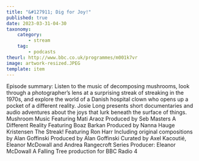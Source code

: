```yaml
---
title: "&#127911; Dig for Joy!"
published: true
date: 2023-03-31-04-30
taxonomy:
    category:
        - stream
    tag:
        - podcasts
theurl: http://www.bbc.co.uk/programmes/m001k7vr
image: artwork-resized.JPEG
template: item
---
```


Episode summary: Listen to the music of decomposing mushrooms, look through a photographer&rsquo;s lens at a surprising streak of streaking in the 1970s, and explore the world of a Danish hospital clown who opens up a pocket of a different reality. Josie Long presents short documentaries and audio adventures about the joys that lurk beneath the surface of things. Mushroom Music Featuring Mati Araoz Produced by Seb Masters A Different Reality Featuring Boaz Barkan Produced by Nanna Hauge Kristensen The Streak! Featuring Ron Harr Including original compositions by Alan Goffinski Produced by Alan Goffinski Curated by Axel Kacouti&eacute;, Eleanor McDowall and Andrea Rangecroft Series Producer: Eleanor McDowall A Falling Tree production for BBC Radio 4
